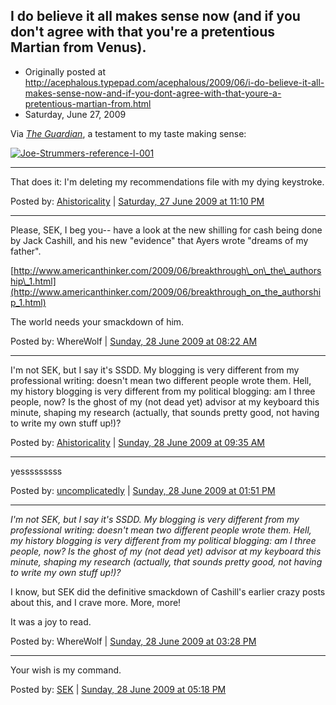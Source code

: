 ## I do believe it all makes sense now (and if you don't agree with that you're a pretentious Martian from Venus).

 * Originally posted at http://acephalous.typepad.com/acephalous/2009/06/i-do-believe-it-all-makes-sense-now-and-if-you-dont-agree-with-that-youre-a-pretentious-martian-from.html
 * Saturday, June 27, 2009

Via [_The Guardian_](http://www.guardian.co.uk/music/2009/jun/14/bruce-springsteen-joe-strummer-glastonbury), a testament to my taste making sense:

[![Joe-Strummers-reference-l-001](../../images/acephalous/6a00d8341c2df453ef011570827b3a970c-pi "Joe-Strummers-reference-l-001")](http://acephalous.typepad.com/.a/6a00d8341c2df453ef011570827b3a970c-pi)

* * *

That does it: I'm deleting my recommendations file with my dying keystroke.

Posted by: [Ahistoricality](http://ahistoricality.blogspot.com) | [Saturday, 27 June 2009 at 11:10 PM](http://acephalous.typepad.com/acephalous/2009/06/i-do-believe-it-all-makes-sense-now-and-if-you-dont-agree-with-that-youre-a-pretentious-martian-from.html?cid=6a00d8341c2df453ef01157082e31e970c#comment-6a00d8341c2df453ef01157082e31e970c)

* * *

Please, SEK, I beg you-- have a look at the new shilling for cash being done by Jack Cashill, and his new "evidence" that Ayers wrote "dreams of my father".

[http://www.americanthinker.com/2009/06/breakthrough\_on\_the\_authorship\_1.html](http://www.americanthinker.com/2009/06/breakthrough_on_the_authorship_1.html)

The world needs your smackdown of him. 

Posted by: WhereWolf | [Sunday, 28 June 2009 at 08:22 AM](http://acephalous.typepad.com/acephalous/2009/06/i-do-believe-it-all-makes-sense-now-and-if-you-dont-agree-with-that-youre-a-pretentious-martian-from.html?cid=6a00d8341c2df453ef011570853375970c#comment-6a00d8341c2df453ef011570853375970c)

* * *

I'm not SEK, but I say it's SSDD. My blogging is very different from my professional writing: doesn't mean two different people wrote them. Hell, my history blogging is very different from my political blogging: am I three people, now? Is the ghost of my (not dead yet) advisor at my keyboard this minute, shaping my research (actually, that sounds pretty good, not having to write my own stuff up!)?

Posted by: [Ahistoricality](http://ahistoricality.blogspot.com) | [Sunday, 28 June 2009 at 09:35 AM](http://acephalous.typepad.com/acephalous/2009/06/i-do-believe-it-all-makes-sense-now-and-if-you-dont-agree-with-that-youre-a-pretentious-martian-from.html?cid=6a00d8341c2df453ef0115717b38fc970b#comment-6a00d8341c2df453ef0115717b38fc970b)

* * *

yesssssssss

Posted by: [uncomplicatedly](http://uncomplicatedly.wordpress.com) | [Sunday, 28 June 2009 at 01:51 PM](http://acephalous.typepad.com/acephalous/2009/06/i-do-believe-it-all-makes-sense-now-and-if-you-dont-agree-with-that-youre-a-pretentious-martian-from.html?cid=6a00d8341c2df453ef011570899892970c#comment-6a00d8341c2df453ef011570899892970c)

* * *

_I'm not SEK, but I say it's SSDD. My blogging is very different from my professional writing: doesn't mean two different people wrote them. Hell, my history blogging is very different from my political blogging: am I three people, now? Is the ghost of my (not dead yet) advisor at my keyboard this minute, shaping my research (actually, that sounds pretty good, not having to write my own stuff up!)?_

I know, but SEK did the definitive smackdown of Cashill's earlier crazy posts about this, and I crave more. More, more!  

It was a joy to read.

Posted by: WhereWolf | [Sunday, 28 June 2009 at 03:28 PM](http://acephalous.typepad.com/acephalous/2009/06/i-do-believe-it-all-makes-sense-now-and-if-you-dont-agree-with-that-youre-a-pretentious-martian-from.html?cid=6a00d8341c2df453ef0115708a93cb970c#comment-6a00d8341c2df453ef0115708a93cb970c)

* * *

Your wish is my command.

Posted by: [SEK](http://acephalous.typepad.com/) | [Sunday, 28 June 2009 at 05:18 PM](http://acephalous.typepad.com/acephalous/2009/06/i-do-believe-it-all-makes-sense-now-and-if-you-dont-agree-with-that-youre-a-pretentious-martian-from.html?cid=6a00d8341c2df453ef0115708ada9b970c#comment-6a00d8341c2df453ef0115708ada9b970c)

